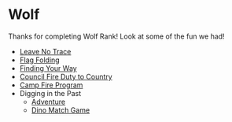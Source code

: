 # Wolf

Thanks for completing Wolf Rank! Look at some of the fun we had!

* [Leave No Trace](https://1drv.ms/w/s!Amnwl-PZ2kHpksFYXPPVxRGT2Tu3gw?e=SsOTmc)
* [Flag Folding](https://1drv.ms/b/s!Amnwl-PZ2kHpkrd4FZVj7aNQK7tGKw?e=ggm6NM)
* [Finding Your Way](https://1drv.ms/w/s!Amnwl-PZ2kHpkrMfUY3YCk9tZ2ICTA?e=bMd5x8)
* [Council Fire Duty to Country](https://1drv.ms/w/s!Amnwl-PZ2kHpkrd19DQoulULoZGyuw?e=el7sEH)
* [Camp Fire Program](https://1drv.ms/w/s!Amnwl-PZ2kHpksJFe_gJHTZGP7RdvA?e=Y5lye2)
* Digging in the Past
    * [Adventure](https://1drv.ms/w/s!Amnwl-PZ2kHpksB0HjYog94DSUkrsQ?e=LPJxbC)
    * [Dino Match Game](https://1drv.ms/w/s!Amnwl-PZ2kHpksBzAq96ksMc8zHljg?e=4PA1aw)